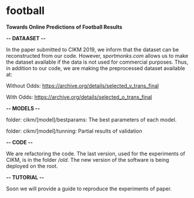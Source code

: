 # football
**Towards Online Predictions of Football Results**

**-- DATAASET --**

In the paper submitted to CIKM 2019, we inform that the dataset can be reconstructed from our code. However, *sportmonks.com* allows us to make the dataset available if the data is not used for commercial purposes. Thus, in addition to our code, we are making the preprocessed dataset available at:

Without Odds:
https://archive.org/details/selected_v_trans_final

With Odds:
https://archive.org/details/selected_o_trans_final

**-- MODELS --**

folder: cikm/[model]/bestparams: The best parameters of each model.

folder: cikm/[model]/tunning: Partial results of validation

**-- CODE --**

We are refactoring the code. The last version, used for the experiments of CIKM, is in the folder */old*. The new version of the software is being deployed on the root.

**-- TUTORIAL --**

Soon we will provide a guide to reproduce the experiments of paper.
